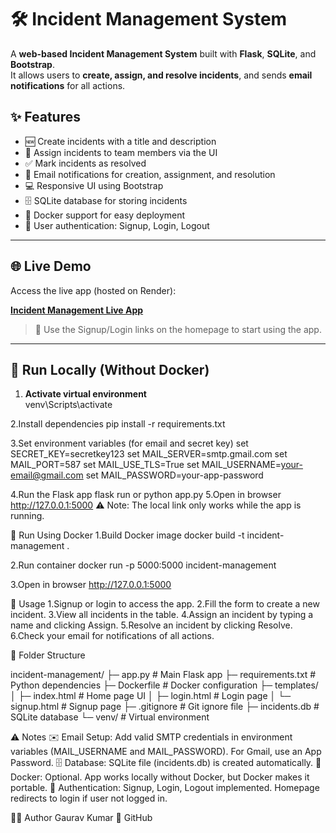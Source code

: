 # 🛠️ Incident Management System

A **web-based Incident Management System** built with **Flask**, **SQLite**, and **Bootstrap**.  
It allows users to **create, assign, and resolve incidents**, and sends **email notifications** for all actions.

## ✨ Features
- 🆕 Create incidents with a title and description  
- 👤 Assign incidents to team members via the UI  
- ✅ Mark incidents as resolved  
- 📧 Email notifications for creation, assignment, and resolution  
- 💻 Responsive UI using Bootstrap  
- 🗄️ SQLite database for storing incidents  
- 🐳 Docker support for easy deployment  
- 🔐 User authentication: Signup, Login, Logout  

---

## 🌐 Live Demo

Access the live app (hosted on Render):  

[**Incident Management Live App**](https://incident-management-yse8.onrender.com)  

> 🔑 Use the Signup/Login links on the homepage to start using the app.
---
## 🚀 Run Locally (Without Docker)

1. **Activate virtual environment**  
venv\Scripts\activate

2.Install dependencies
pip install -r requirements.txt

3.Set environment variables (for email and secret key)
set SECRET_KEY=secretkey123
set MAIL_SERVER=smtp.gmail.com
set MAIL_PORT=587
set MAIL_USE_TLS=True
set MAIL_USERNAME=your-email@gmail.com
set MAIL_PASSWORD=your-app-password

4.Run the Flask app
flask run
or
python app.py
5.Open in browser
http://127.0.0.1:5000
⚠️ Note: The local link only works while the app is running.

🐳 Run Using Docker
1.Build Docker image
docker build -t incident-management .

2.Run container
docker run -p 5000:5000 incident-management

3.Open in browser
http://127.0.0.1:5000

📝 Usage
1.Signup or login to access the app.
2.Fill the form to create a new incident.
3.View all incidents in the table.
4.Assign an incident by typing a name and clicking Assign.
5.Resolve an incident by clicking Resolve.
6.Check your email for notifications of all actions.

📂 Folder Structure

incident-management/
├─ app.py             # Main Flask app
├─ requirements.txt   # Python dependencies
├─ Dockerfile         # Docker configuration
├─ templates/
│  ├─ index.html      # Home page UI
│  ├─ login.html      # Login page
│  └─ signup.html     # Signup page
├─ .gitignore         # Git ignore file
├─ incidents.db       # SQLite database
└─ venv/              # Virtual environment

⚠️ Notes
✉️ Email Setup: Add valid SMTP credentials in environment variables (MAIL_USERNAME and MAIL_PASSWORD). For Gmail, use an App Password.
🗄️ Database: SQLite file (incidents.db) is created automatically.
🐳 Docker: Optional. App works locally without Docker, but Docker makes it portable.
🔑 Authentication: Signup, Login, Logout implemented. Homepage redirects to login if user not logged in.

👨‍💻 Author
Gaurav Kumar
🔗 GitHub

